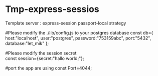 # Tmp-express-sessios
Template server : express-session passport-local strategy  

#Please modify the ./lib/config.js to your postgres database
const db={
    host:"localhost",
    user:"postgres",
    password:"753159abc",
    port:"5432",
    database:"let_mik"
};


#Please modify the session secret  
const session={secret:"hallo world;"};

#port the app are using 
const Port=4044;


 
